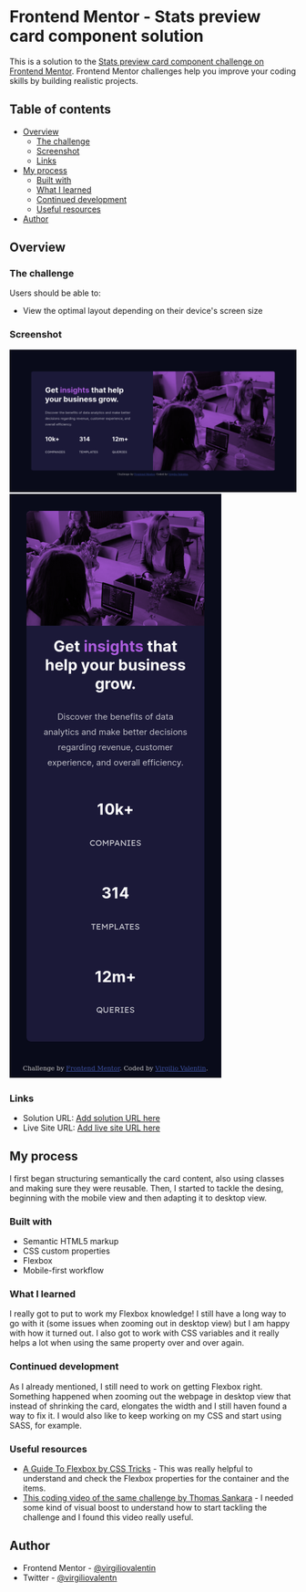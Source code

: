 # Frontend Mentor - Stats preview card component solution

This is a solution to the [Stats preview card component challenge on Frontend Mentor](https://www.frontendmentor.io/challenges/stats-preview-card-component-8JqbgoU62). Frontend Mentor challenges help you improve your coding skills by building realistic projects. 

## Table of contents

- [Overview](#overview)
  - [The challenge](#the-challenge)
  - [Screenshot](#screenshot)
  - [Links](#links)
- [My process](#my-process)
  - [Built with](#built-with)
  - [What I learned](#what-i-learned)
  - [Continued development](#continued-development)
  - [Useful resources](#useful-resources)
- [Author](#author)

## Overview

### The challenge

Users should be able to:

- View the optimal layout depending on their device's screen size

### Screenshot

![Desktop view](./images/screenshot-desktop.png)
![Mobile view](./images/screenshot-mobile.png)


### Links

- Solution URL: [Add solution URL here](https://your-solution-url.com)
- Live Site URL: [Add live site URL here](https://your-live-site-url.com)

## My process

I first began structuring semantically the card content, also using classes and making sure they were reusable. Then, I started to tackle the desing, beginning with the mobile view and then adapting it to desktop view.

### Built with

- Semantic HTML5 markup
- CSS custom properties
- Flexbox
- Mobile-first workflow

### What I learned

I really got to put to work my Flexbox knowledge! I still have a long way to go with it (some issues when zooming out in desktop view) but I am happy with how it turned out. I also got to work with CSS variables and it really helps a lot when using the same property over and over again.

### Continued development

As I already mentioned, I still need to work on getting Flexbox right. Something happened when zooming out the webpage in desktop view that instead of shrinking the card, elongates the width and I still haven found a way to fix it. I would also like to keep working on my CSS and start using SASS, for example.

### Useful resources

- [A Guide To Flexbox by CSS Tricks](https://css-tricks.com/snippets/css/a-guide-to-flexbox/) - This was really helpful to understand and check the Flexbox properties for the container and the items.
- [This coding video of the same challenge by Thomas Sankara](https://www.youtube.com/watch?v=2tlbKm8_4mg&t=951s) - I needed some kind of visual boost to understand how to start tackling the challenge and I found this video really useful.

## Author

- Frontend Mentor - [@virgiliovalentin](https://www.frontendmentor.io/profile/virgiliovalentin)
- Twitter - [@virgiliovalentn](https://www.twitter.com/virgiliovalentn)